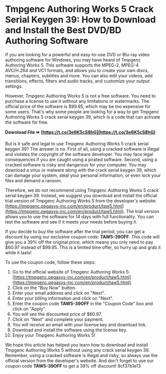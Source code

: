 
 
# Tmpgenc Authoring Works 5 Crack Serial Keygen 39: How to Download and Install the Best DVD/BD Authoring Software
 
If you are looking for a powerful and easy-to-use DVD or Blu-ray video authoring software for Windows, you may have heard of Tmpgenc Authoring Works 5. This software supports the MPEG-2, MPEG-4 AVC/H.264 and VC1 formats, and allows you to create your own discs, menus, chapters, subtitles and more. You can also edit your videos, add transitions, effects, filters and audio tracks, and customize your output settings.
 
However, Tmpgenc Authoring Works 5 is not a free software. You need to purchase a license to use it without any limitations or watermarks. The official price of the software is $99.95, which may be too expensive for some users. That's why some people are looking for a way to get Tmpgenc Authoring Works 5 crack serial keygen 39, which is a code that can activate the software for free.
 
**Download File ⏩ [https://t.co/3e6K5cS8hG](https://t.co/3e6K5cS8hG)**


 
But is it safe and legal to use Tmpgenc Authoring Works 5 crack serial keygen 39? The answer is no. First of all, using a cracked software is illegal and violates the copyright of the software developer. You may face legal consequences if you are caught using a pirated software. Second, using a cracked software is risky and dangerous for your computer. You may download a virus or malware along with the crack serial keygen 39, which can damage your system, steal your personal information, or even lock your files and demand a ransom.
 
Therefore, we do not recommend using Tmpgenc Authoring Works 5 crack serial keygen 39. Instead, we suggest you download and install the official trial version of Tmpgenc Authoring Works 5 from the developer's website: [https://tmpgenc.pegasys-inc.com/en/product/taw5.html](https://tmpgenc.pegasys-inc.com/en/product/taw5.html). The trial version allows you to use the software for 14 days with full functionality. You can test the software and see if it meets your needs before buying it.
 
If you decide to buy the software after the trial period, you can get a discount by using our exclusive coupon code: **TAW5-39OFF**. This code will give you a 39% off the original price, which means you only need to pay $60.97 instead of $99.95. This is a limited time offer, so hurry up and grab it while it lasts!
 
To use the coupon code, follow these steps:
 
1. Go to the official website of Tmpgenc Authoring Works 5: [https://tmpgenc.pegasys-inc.com/en/product/taw5.html](https://tmpgenc.pegasys-inc.com/en/product/taw5.html).
2. Click on the "Buy Now" button.
3. Enter your email address and click on "Next".
4. Enter your billing information and click on "Next".
5. Enter the coupon code **TAW5-39OFF** in the "Coupon Code" box and click on "Apply".
6. You will see the discounted price of $60.97.
7. Click on "Next" and complete your payment.
8. You will receive an email with your license key and download link.
9. Download and install the software using the license key.
10. Enjoy your Tmpgenc Authoring Works 5!

We hope this article has helped you learn how to download and install Tmpgenc Authoring Works 5 without using any crack serial keygen 39. Remember, using a cracked software is illegal and risky, so always use the official version from the developer's website. And don't forget to use our coupon code **TAW5-39OFF** to get a 39% off discount!
 8cf37b1e13
 

